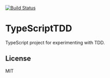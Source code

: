 [![Build Status](https://travis-ci.org/dario-campagna/JavaScriptTDD.svg?branch=typescript)](https://travis-ci.org/dario-campagna/JavaScriptTDD)

# TypeScriptTDD

TypeScript project for experimenting with TDD.

## License

MIT
